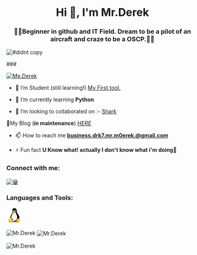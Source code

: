 <h1 align="center">Hi 👋, I'm Mr.Derek</h1>
<h3 align="center">👨‍💻Beginner in github and IT Field. Dream to be a pilot of an aircraft and craze to be a OSCP.👨‍💻</h3>

<p align="left"> <img src="https://komarev.com/ghpvc/?username=tech2gamer&label=Profile%20views&color=0e75b6&style=flat" alt="#didnt copy" /> </p>
###
<p align="left"> <a href="https://github.com/ryo-ma/github-profile-trophy"><img src="https://github-profile-trophy.vercel.app/?username=E343IO" alt="Me.Derek" /></a> </p>

- 🔭 I’m Student (still learning!) [My First tool.](https://github.com/tech2gamer/shorturl)

- 🌱 I’m currently learning **Python**

- 👯 I’m looking to collaborated on :- [Shark](https://github.com/Bhaviktutorials/shark)

🛑My Blog (**in maintenance**) [*HERE*](mr-derek-tech.blogspot.com)

- 📫 How to reach me **business.drk7.mr.m0erek.@gmail.com**

- ⚡ Fun fact **U Know what! actually I don't know what i'm doing🤣**

 <h3 align="left">Connect with me:</h3>
<p align="left">
 <a href="https://instagram.com/er343io" target="blank"><img align="center" src="https://raw.githubusercontent.com/rahuldkjain/github-profile-readme-generator/master/src/images/icons/Social/instagram.svg" alt="😁" height="30" width="40" /></a>
</p>

<h3 align="left">Languages and Tools:</h3>
<p align="left"> <a href="https://www.linux.org/" target="_blank"> <img src="https://raw.githubusercontent.com/devicons/devicon/master/icons/linux/linux-original.svg" alt="linux" width="40" height="40"/> </a> </p>

<p><img align="left" src="https://github-readme-stats.vercel.app/api/top-langs?username=E343IO&show_icons=true&locale=en&layout=compact" alt="Mr.Derek" /></p>

<p>&nbsp;<img align="center" src="https://github-readme-stats.vercel.app/api?username=E343IO&show_icons=true&locale=en" alt="Mr.Derek" /></p>

<p><img align="center" src="https://github-readme-streak-stats.herokuapp.com/?user=E343IO&" alt="Mr.Derek" /></p>
